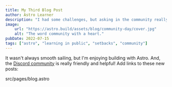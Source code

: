 ```yaml
---
title: My Third Blog Post
author: Astro Learner
description: "I had some challenges, but asking in the community really helped!"
image: 
    url: "https://astro.build/assets/blog/community-day/cover.jpg"
    alt: "The word community with a heart."
pubDate: 2022-07-15
tags: ["astro", "learning in public", "setbacks", "community"]
---
```

It wasn't always smooth sailing, but I'm enjoying building with Astro. And, the [Discord community](https://astro.build/chat) is really friendly and helpful!
Add links to these new posts:

src/pages/blog.astro